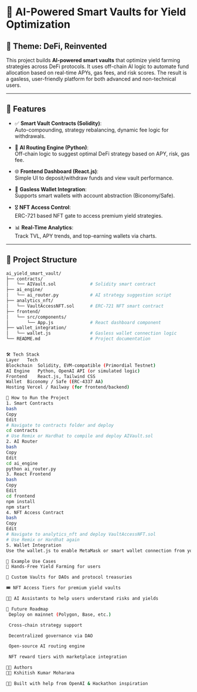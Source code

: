 # 🧠 AI-Powered Smart Vaults for Yield Optimization

## 🔗 Theme: DeFi, Reinvented

This project builds **AI-powered smart vaults** that optimize yield farming strategies across DeFi protocols. It uses off-chain AI logic to automate fund allocation based on real-time APYs, gas fees, and risk scores. The result is a gasless, user-friendly platform for both advanced and non-technical users.

---

## 🚀 Features

- ✅ **Smart Vault Contracts (Solidity)**:  
  Auto-compounding, strategy rebalancing, dynamic fee logic for withdrawals.
  
- 🧠 **AI Routing Engine (Python)**:  
  Off-chain logic to suggest optimal DeFi strategy based on APY, risk, gas fee.
  
- 🌐 **Frontend Dashboard (React.js)**:  
  Simple UI to deposit/withdraw funds and view vault performance.

- 🔐 **Gasless Wallet Integration**:  
  Supports smart wallets with account abstraction (Biconomy/Safe).

- 🎖️ **NFT Access Control**:  
  ERC-721 based NFT gate to access premium yield strategies.

- 📊 **Real-Time Analytics**:  
  Track TVL, APY trends, and top-earning wallets via charts.

---

## 📁 Project Structure

```bash
ai_yield_smart_vault/
├── contracts/
│   └── AIVault.sol             # Solidity smart contract
├── ai_engine/
│   └── ai_router.py            # AI strategy suggestion script
├── analytics_nft/
│   └── VaultAccessNFT.sol      # ERC-721 NFT smart contract
├── frontend/
│   └── src/components/
│       └── App.js              # React dashboard component
├── wallet_integration/
│   └── wallet.js               # Gasless wallet connection logic
└── README.md                   # Project documentation


🛠️ Tech Stack
Layer	Tech
Blockchain	Solidity, EVM-compatible (Primordial Testnet)
AI Engine	Python, OpenAI API (or simulated logic)
Frontend	React.js, Tailwind CSS
Wallet	Biconomy / Safe (ERC-4337 AA)
Hosting	Vercel / Railway (for frontend/backend)

🧪 How to Run the Project
1. Smart Contracts
bash
Copy
Edit
# Navigate to contracts folder and deploy
cd contracts
# Use Remix or Hardhat to compile and deploy AIVault.sol
2. AI Router
bash
Copy
Edit
cd ai_engine
python ai_router.py
3. React Frontend
bash
Copy
Edit
cd frontend
npm install
npm start
4. NFT Access Contract
bash
Copy
Edit
# Navigate to analytics_nft and deploy VaultAccessNFT.sol
# Use Remix or Hardhat again
5. Wallet Integration
Use the wallet.js to enable MetaMask or smart wallet connection from your frontend.

🧠 Example Use Cases
🔄 Hands-Free Yield Farming for users

🏦 Custom Vaults for DAOs and protocol treasuries

🎟️ NFT Access Tiers for premium yield vaults

🧑‍🏫 AI Assistants to help users understand risks and yields

📌 Future Roadmap
 Deploy on mainnet (Polygon, Base, etc.)

 Cross-chain strategy support

 Decentralized governance via DAO

 Open-source AI routing engine

 NFT reward tiers with marketplace integration

🧑‍💻 Authors
👨‍💻 Kshitish Kumar Moharana

🧑‍🚀 Built with help from OpenAI & Hackathon inspiration
